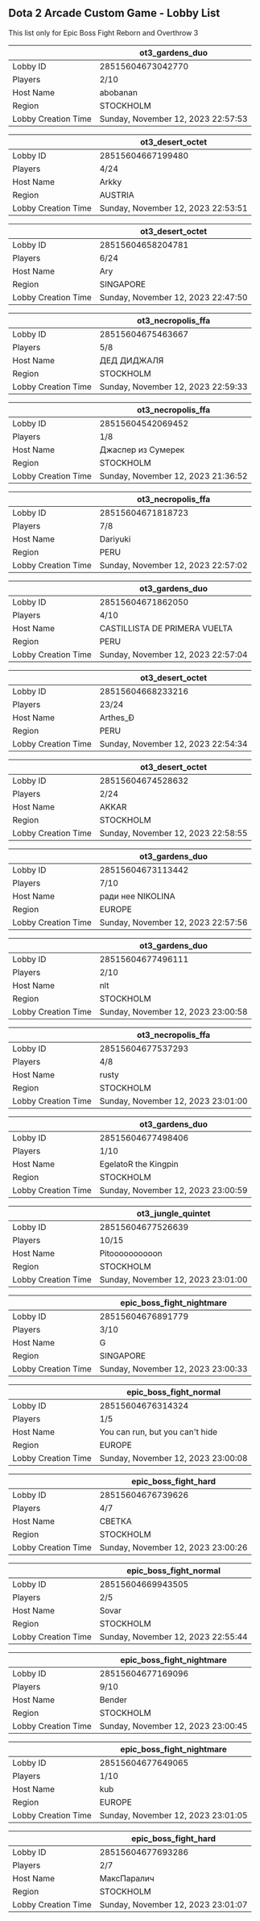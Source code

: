 ## Dota 2 Arcade Custom Game - Lobby List

This list only for Epic Boss Fight Reborn and Overthrow 3

|  | ot3_gardens_duo |
| ------ | ------ |
| Lobby ID | 28515604673042770 |
| Players | 2/10 |
| Host Name | abobanan |
| Region | STOCKHOLM |
| Lobby Creation Time | Sunday, November 12, 2023 22:57:53 |


|  | ot3_desert_octet |
| ------ | ------ |
| Lobby ID | 28515604667199480 |
| Players | 4/24 |
| Host Name | Arkky |
| Region | AUSTRIA |
| Lobby Creation Time | Sunday, November 12, 2023 22:53:51 |


|  | ot3_desert_octet |
| ------ | ------ |
| Lobby ID | 28515604658204781 |
| Players | 6/24 |
| Host Name | Ary |
| Region | SINGAPORE |
| Lobby Creation Time | Sunday, November 12, 2023 22:47:50 |


|  | ot3_necropolis_ffa |
| ------ | ------ |
| Lobby ID | 28515604675463667 |
| Players | 5/8 |
| Host Name | ДЕД ДИДЖАЛЯ |
| Region | STOCKHOLM |
| Lobby Creation Time | Sunday, November 12, 2023 22:59:33 |


|  | ot3_necropolis_ffa |
| ------ | ------ |
| Lobby ID | 28515604542069452 |
| Players | 1/8 |
| Host Name | Джаспер из Сумерек |
| Region | STOCKHOLM |
| Lobby Creation Time | Sunday, November 12, 2023 21:36:52 |


|  | ot3_necropolis_ffa |
| ------ | ------ |
| Lobby ID | 28515604671818723 |
| Players | 7/8 |
| Host Name | Dariyuki |
| Region | PERU |
| Lobby Creation Time | Sunday, November 12, 2023 22:57:02 |


|  | ot3_gardens_duo |
| ------ | ------ |
| Lobby ID | 28515604671862050 |
| Players | 4/10 |
| Host Name | CASTILLISTA DE PRIMERA VUELTA |
| Region | PERU |
| Lobby Creation Time | Sunday, November 12, 2023 22:57:04 |


|  | ot3_desert_octet |
| ------ | ------ |
| Lobby ID | 28515604668233216 |
| Players | 23/24 |
| Host Name | Arthes_Ð |
| Region | PERU |
| Lobby Creation Time | Sunday, November 12, 2023 22:54:34 |


|  | ot3_desert_octet |
| ------ | ------ |
| Lobby ID | 28515604674528632 |
| Players | 2/24 |
| Host Name | AKKAR |
| Region | STOCKHOLM |
| Lobby Creation Time | Sunday, November 12, 2023 22:58:55 |


|  | ot3_gardens_duo |
| ------ | ------ |
| Lobby ID | 28515604673113442 |
| Players | 7/10 |
| Host Name | ради нее NIKOLINA |
| Region | EUROPE |
| Lobby Creation Time | Sunday, November 12, 2023 22:57:56 |


|  | ot3_gardens_duo |
| ------ | ------ |
| Lobby ID | 28515604677496111 |
| Players | 2/10 |
| Host Name | nlt |
| Region | STOCKHOLM |
| Lobby Creation Time | Sunday, November 12, 2023 23:00:58 |


|  | ot3_necropolis_ffa |
| ------ | ------ |
| Lobby ID | 28515604677537293 |
| Players | 4/8 |
| Host Name | rusty |
| Region | STOCKHOLM |
| Lobby Creation Time | Sunday, November 12, 2023 23:01:00 |


|  | ot3_gardens_duo |
| ------ | ------ |
| Lobby ID | 28515604677498406 |
| Players | 1/10 |
| Host Name | EgelatoR the Kingpin |
| Region | STOCKHOLM |
| Lobby Creation Time | Sunday, November 12, 2023 23:00:59 |


|  | ot3_jungle_quintet |
| ------ | ------ |
| Lobby ID | 28515604677526639 |
| Players | 10/15 |
| Host Name | Pitoooooooooon |
| Region | STOCKHOLM |
| Lobby Creation Time | Sunday, November 12, 2023 23:01:00 |


|  | epic_boss_fight_nightmare |
| ------ | ------ |
| Lobby ID | 28515604676891779 |
| Players | 3/10 |
| Host Name | G |
| Region | SINGAPORE |
| Lobby Creation Time | Sunday, November 12, 2023 23:00:33 |


|  | epic_boss_fight_normal |
| ------ | ------ |
| Lobby ID | 28515604676314324 |
| Players | 1/5 |
| Host Name | You can run, but you can't hide |
| Region | EUROPE |
| Lobby Creation Time | Sunday, November 12, 2023 23:00:08 |


|  | epic_boss_fight_hard |
| ------ | ------ |
| Lobby ID | 28515604676739626 |
| Players | 4/7 |
| Host Name | СВЕТКА |
| Region | STOCKHOLM |
| Lobby Creation Time | Sunday, November 12, 2023 23:00:26 |


|  | epic_boss_fight_normal |
| ------ | ------ |
| Lobby ID | 28515604669943505 |
| Players | 2/5 |
| Host Name | Sovar |
| Region | STOCKHOLM |
| Lobby Creation Time | Sunday, November 12, 2023 22:55:44 |


|  | epic_boss_fight_nightmare |
| ------ | ------ |
| Lobby ID | 28515604677169096 |
| Players | 9/10 |
| Host Name | Bender |
| Region | STOCKHOLM |
| Lobby Creation Time | Sunday, November 12, 2023 23:00:45 |


|  | epic_boss_fight_nightmare |
| ------ | ------ |
| Lobby ID | 28515604677649065 |
| Players | 1/10 |
| Host Name | kub |
| Region | EUROPE |
| Lobby Creation Time | Sunday, November 12, 2023 23:01:05 |


|  | epic_boss_fight_hard |
| ------ | ------ |
| Lobby ID | 28515604677693286 |
| Players | 2/7 |
| Host Name | МаксПаралич |
| Region | STOCKHOLM |
| Lobby Creation Time | Sunday, November 12, 2023 23:01:07 |


